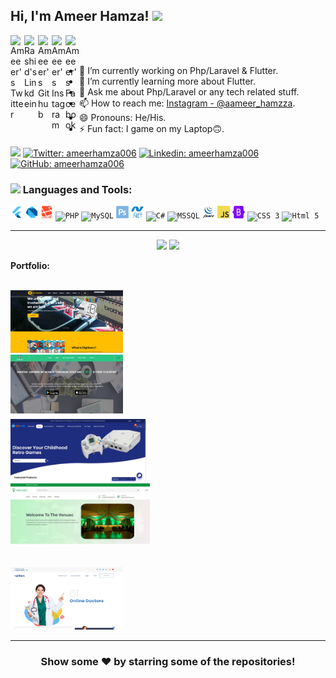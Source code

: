 ## Hi, I'm Ameer Hamza! <img src="https://github.com/darshanr27/darshanr27/blob/master/Assets/Hi.gif" width="22px">

<a href="https://twitter.com/ameerhamza006">
  <img align="left" alt="Ameeer's Twitter" width="22px" src="https://cdn.jsdelivr.net/npm/simple-icons@v3/icons/twitter.svg" />
</a>
<a href="https://linkedin.com/in/ameerhamza006">
  <img align="left" alt="Rashid's Linkdein" width="22px" src="https://cdn.jsdelivr.net/npm/simple-icons@v3/icons/linkedin.svg" />
</a>
<a href="https://github.com/ameerhamza006">
  <img align="left" alt="Ameeer's Github" width="22px" src="https://cdn.jsdelivr.net/npm/simple-icons@v3/icons/github.svg" />
</a>

<a href="https://instagram.com/aameer_hamzza/">
  <img align="left" alt="Ameeer's Instagram" width="22px" src="https://cdn.jsdelivr.net/npm/simple-icons@v3/icons/instagram.svg" />
</a>
<a href="https://www.facebook.com/ameerhamza006/">
  <img align="left" alt="Ameeer's Facebook" width="22px" src="https://cdn.jsdelivr.net/npm/simple-icons@v3/icons/facebook.svg" />
</a>

<br/>
<br/>

- 🔭 I’m currently working on Php/Laravel & Flutter.
- 🌱 I’m currently learning more about Flutter.
- 💬 Ask me about Php/Laravel or any tech related stuff.
- 📫 How to reach me: [Instagram - @aameer_hamzza](https://instagram.com/aameer_hamzza/).
- 😄 Pronouns: He/His.
- ⚡ Fun fact: I game on my Laptop🙃.

![](https://komarev.com/ghpvc/?username=ameerhamza&color=blueviolet&label=Profile+Views)
[![Twitter: ameerhamza006](https://img.shields.io/twitter/follow/ameerhamza006?style=social)](https://twitter.com/ameerhamza006)
[![Linkedin: ameerhamza006](https://img.shields.io/badge/-ameerhamza006-blue?style=flat-square&logo=Linkedin&logoColor=white&link=https://www.linkedin.com/in/ameerhamza006/)](https://www.linkedin.com/in/ameerhamza006/)
[![GitHub: ameerhamza006](https://img.shields.io/github/followers/ameerhamza006?label=follow&style=social)](https://github.com/ameerhamza006)


<h3 align="left"><img src="https://media.giphy.com/media/WUlplcMpOCEmTGBtBW/giphy.gif" width="45"> Languages and Tools:</h3>

<code><img height="20" title="Flutter" src="https://raw.githubusercontent.com/github/explore/80688e429a7d4ef2fca1e82350fe8e3517d3494d/topics/flutter/flutter.png"></code>
<code><img height="20" title="Dart" src="https://raw.githubusercontent.com/github/explore/80688e429a7d4ef2fca1e82350fe8e3517d3494d/topics/dart/dart.png"></code>
<code><img height="20" title="Laravel 8" src="https://raw.githubusercontent.com/devicons/devicon/00f02ef57fb7601fd1ddcc2fe6fe670fef3ae3e4/icons/laravel/laravel-plain-wordmark.svg"></code>
<code><img height="20" title="PHP" src="https://raw.githubusercontent.com/abranhe/programming-languages-logos/master/src/php/php.png"></code> 
<code><img height="20" title="MySQL" src="https://pngimg.com/uploads/mysql/mysql_PNG6.png"></code>
<code><img height="20" title="Photoshop" src="https://raw.githubusercontent.com/devicons/devicon/00f02ef57fb7601fd1ddcc2fe6fe670fef3ae3e4/icons/photoshop/photoshop-plain.svg"></code>
<code><img height="20" title="Asp.Net/MVC" src="https://raw.githubusercontent.com/devicons/devicon/00f02ef57fb7601fd1ddcc2fe6fe670fef3ae3e4/icons/dot-net/dot-net-plain-wordmark.svg"></code>
<code><img height="20" title="C#" src="https://raw.githubusercontent.com/abranhe/programming-languages-logos/master/src/csharp/csharp.png"></code>
<code><img height="20" title="MSSQL" src="https://w7.pngwing.com/pngs/286/519/png-transparent-microsoft-azure-sql-database-microsoft-sql-server-azure-sql-data-warehouse-logo-text-logo-microsoft-azure.png"></code>
<code><img height="20" title="Jquery" src="https://raw.githubusercontent.com/devicons/devicon/00f02ef57fb7601fd1ddcc2fe6fe670fef3ae3e4/icons/jquery/jquery-original-wordmark.svg"></code>
<code><img height="20" title="Javascript" src="https://raw.githubusercontent.com/github/explore/80688e429a7d4ef2fca1e82350fe8e3517d3494d/topics/javascript/javascript.png"></code> 
<code><img height="20" title="Bootstrap 4" src="https://raw.githubusercontent.com/devicons/devicon/00f02ef57fb7601fd1ddcc2fe6fe670fef3ae3e4/icons/bootstrap/bootstrap-original.svg"></code>
<code><img height="20" title="CSS 3" src="https://raw.githubusercontent.com/abranhe/programming-languages-logos/master/src/css/css.png"></code>
<code><img height="20" title="Html 5" src="https://raw.githubusercontent.com/abranhe/programming-languages-logos/master/src/html/html.png"></code>

<hr>


<p align="center">	
  <img width="50%" src="https://github-readme-stats.vercel.app/api?username=ameerhamza006&show_icons=true&theme=radical" />
  <img width="42%" src="https://github-readme-stats.vercel.app/api/top-langs?username=ameerhamza006&show_icons=true&theme=radical&locale=en&layout=compact" />
</p>




**Portfolio:**  


<code><a href="https://digitixers.baxkit.com/"> <img height="100" width="180"  title="Digitizing Website + ERP System" src="https://raw.githubusercontent.com/ameerhamza006/ameerhamza006/main/porfolio/digi.png"></a></code>   <code><a href="https://subset.silver-ox.com/"> <img height="100" width="180"  title="Co-Working Website + Mobile Api" src="https://raw.githubusercontent.com/ameerhamza006/ameerhamza006/main/porfolio/subset.JPG"></a></code>   <code><a href="https://check.silver-ox.com/"> <img height="100" title="Ecommerce Website" src="https://raw.githubusercontent.com/ameerhamza006/ameerhamza006/main/porfolio/retro.JPG"></a></code>   <code><a href="http://venuec.citizenexpress.pk/"> <img height="100" title="Venuuec Website + Mobile Api" src="https://raw.githubusercontent.com/ameerhamza006/ameerhamza006/main/porfolio/venuce.JPG"></a></code>  

<code><a href="http://docter.beautipe.com/"> <img height="100" width="180"  title="Doctor Website " src="https://raw.githubusercontent.com/ameerhamza006/ameerhamza006/main/porfolio/doctor.JPG"></a></code>


<center>
<hr>

<div align="center">

### Show some ❤️ by starring some of the repositories!

</div>
